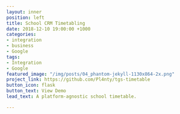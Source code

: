 ```yaml
---
layout: inner
position: left
title: School CRM Timetabling
date: 2018-12-10 19:00:00 +1000
categories:
- integration
- business
- Google
tags:
- Integration
- Google
featured_image: "/img/posts/04_phantom-jekyll-1130x864-2x.png"
project_link: https://github.com/Pl4nty/tgs-timetable
button_icon: flask
button_text: View Demo
lead_text: A platform-agnostic school timetable.

---
```

